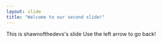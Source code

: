 ```yaml
---
layout: slide
title: "Welcome to our second slide!"
--- 
```

This is shawnofthedevs's slide
Use the left arrow to go back!
